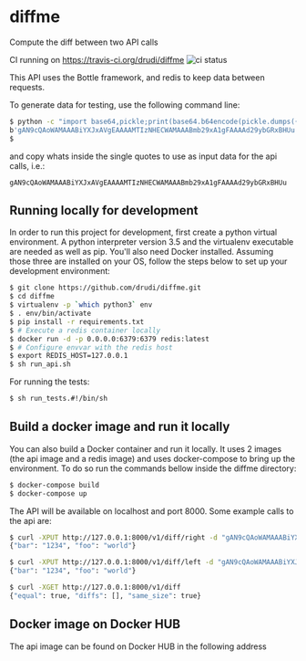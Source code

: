# diffme
Compute the diff between two API calls

CI running on https://travis-ci.org/drudi/diffme
![ci status](https://api.travis-ci.org/drudi/diffme.svg?branch=master)

This API uses the Bottle framework, and redis to keep data between requests.

To generate data for testing, use the following command line:

```sh
$ python -c "import base64,pickle;print(base64.b64encode(pickle.dumps({'foo': 'world', 'bar':'1234'})))"
b'gAN9cQAoWAMAAABiYXJxAVgEAAAAMTIzNHECWAMAAABmb29xA1gFAAAAd29ybGRxBHUu'
$
```
and copy whats inside the single quotes to use as input data for the api calls, i.e.:

```
gAN9cQAoWAMAAABiYXJxAVgEAAAAMTIzNHECWAMAAABmb29xA1gFAAAAd29ybGRxBHUu
```

## Running locally for development

In order to run this project for development, first create a python virtual environment. A python interpreter version 3.5 and the virtualenv executable are needed as well as pip. You'll also need Docker installed. Assuming those three are installed on your OS, follow the steps below to set up your development environment:

```sh
$ git clone https://github.com/drudi/diffme.git
$ cd diffme
$ virtualenv -p `which python3` env
$ . env/bin/activate
$ pip install -r requirements.txt
$ # Execute a redis container locally
$ docker run -d -p 0.0.0.0:6379:6379 redis:latest
$ # Configure envvar with the redis host
$ export REDIS_HOST=127.0.0.1
$ sh run_api.sh
```

For running the tests:

```sh
$ sh run_tests.#!/bin/sh
```


## Build a docker image and run it locally

You can also build a Docker container and run it locally. It uses 2 images (the api image and a redis image) and uses docker-compose to bring up the environment. To do so run the commands bellow inside the diffme directory:

```sh
$ docker-compose build
$ docker-compose up
```

The API will be available on localhost and port 8000. Some example calls to the api are:

```sh
$ curl -XPUT http://127.0.0.1:8000/v1/diff/right -d "gAN9cQAoWAMAAABiYXJxAVgEAAAAMTIzNHECWAMAAABmb29xA1gFAAAAd29ybGRxBHUu"
{"bar": "1234", "foo": "world"}

$ curl -XPUT http://127.0.0.1:8000/v1/diff/left -d "gAN9cQAoWAMAAABiYXJxAVgEAAAAMTIzNHECWAMAAABmb29xA1gFAAAAd29ybGRxBHUu"
{"bar": "1234", "foo": "world"}

$ curl -XGET http://127.0.0.1:8000/v1/diff
{"equal": true, "diffs": [], "same_size": true}
```

## Docker image on Docker HUB

The api image can be found on Docker HUB in the following address
